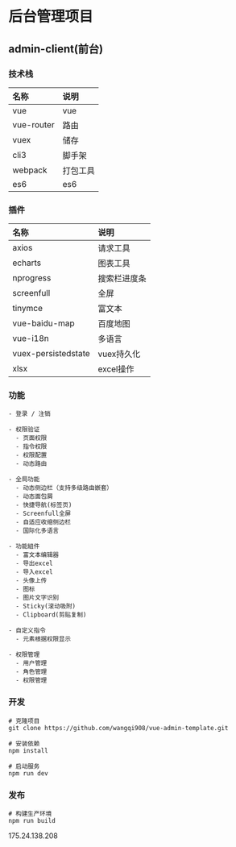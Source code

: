 # 后台管理项目

## admin-client(前台)

### 技术栈

| 名称       | 说明     |
|:-----------|:---------|
| vue        | vue      |
| vue-router | 路由     |
| vuex       | 储存     |
| cli3       | 脚手架   |
| webpack    | 打包工具 |
| es6        | es6      |


### 插件

| 名称                | 说明         |
|:--------------------|:-------------|
| axios               | 请求工具     |
| echarts             | 图表工具     |
| nprogress           | 搜索栏进度条 |
| screenfull          | 全屏         |
| tinymce             | 富文本       |
| vue-baidu-map       | 百度地图     |
| vue-i18n            | 多语言       |
| vuex-persistedstate | vuex持久化   |
| xlsx                | excel操作    |



### 功能

```
- 登录 / 注销

- 权限验证
  - 页面权限
  - 指令权限
  - 权限配置
  - 动态路由

- 全局功能
  - 动态侧边栏（支持多级路由嵌套）
  - 动态面包屑
  - 快捷导航(标签页)
  - Screenfull全屏
  - 自适应收缩侧边栏
  - 国际化多语言

- 功能組件
  - 富文本编辑器
  - 导出excel
  - 导入excel
  - 头像上传
  - 图标
  - 图片文字识别
  - Sticky(滚动吸附)
  - Clipboard(剪贴复制)

- 自定义指令
  - 元素根据权限显示

- 权限管理
  - 用户管理
  - 角色管理
  - 权限管理

```

### 开发

```
# 克隆项目
git clone https://github.com/wangqi908/vue-admin-template.git

# 安装依赖
npm install

# 启动服务
npm run dev
```
### 发布

```
# 构建生产环境
npm run build
```


175.24.138.208
